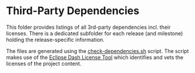 # Third-Party Dependencies

This folder provides listings of all 3rd-party dependencies incl. their licenses. There is a dedicated subfolder for each release (and milestone) holding the release-specific information.

The files are generated using the [check-dependencies.sh](https://github.com/eclipse/hawkbit-examples/tree/master/check-dependencies.sh) script. The script makes use of the [Eclipse Dash License Tool](https://github.com/eclipse/dash-licenses) which identifies and vets the licenses of the project content.

